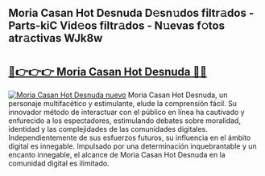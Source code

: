 ## Moria Casan Hot Desnuda D𝚎sn𝚞dos filtr𝚊dos - Parts-kiC Vid𝚎os filtr𝚊dos - N𝚞evas f𝚘tos atr𝚊ctivas WJk8w

# <h2><a href="http://mb54cb.tromn.icu/?c=Moria+Casan+Hot+Desnuda">🔗👉👉👉 Moria Casan Hot Desnuda 🔗🔗</a></h2>

[![Moria Casan Hot Desnuda nuevo](https://i.imgur.com/pEAQMta.gif)](http://mb54cb.tromn.icu/?c=Moria+Casan+Hot+Desnuda)
Moria Casan Hot Desnuda, un personaje multifacético y estimulante, elude la comprensión fácil. Su innovador método de interactuar con el público en línea ha cautivado y enfurecido a los espectadores, estimulando debates sobre moralidad, identidad y las complejidades de las comunidades digitales. Independientemente de sus esfuerzos futuros, su influencia en el ámbito digital es innegable. Impulsado por una determinación inquebrantable y un encanto innegable, el alcance de Moria Casan Hot Desnuda en la comunidad digital es ilimitado.
